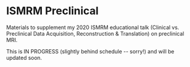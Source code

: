 # ISMRM Preclinical 
Materials to supplement my 2020 ISMRM educational talk (Clinical vs. Preclinical Data Acquisition, Reconstruction & Translation) on preclinical MRI. 

This is IN PROGRESS (slightly behind schedule -- sorry!) and will be updated soon. 
